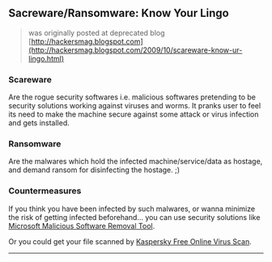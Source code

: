 ## Sacreware/Ransomware: Know Your Lingo

> was originally posted at deprecated blog [http://hackersmag.blogspot.com](http://hackersmag.blogspot.com/2009/10/scareware-know-ur-lingo.html)

### Scareware

Are the rogue security softwares i.e. malicious softwares pretending to be security solutions working against viruses and worms. It pranks user to feel its need to make the machine secure against some attack or virus infection and gets installed.


### Ransomware

Are the malwares which hold the infected machine/service/data as hostage, and demand ransom for disinfecting the hostage. ;)


### Countermeasures

If you think you have been infected by such malwares, or wanna minimize the risk of getting infected beforehand... you can use security solutions like [Microsoft Malicious Software Removal Tool](http://www.microsoft.com/security/malwareremove/default.aspx).

Or you could get your file scanned by [Kaspersky Free Online Virus Scan](http://www.kaspersky.com/scanforvirus).

---
